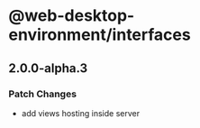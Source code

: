 # @web-desktop-environment/interfaces

## 2.0.0-alpha.3

### Patch Changes

- add views hosting inside server
